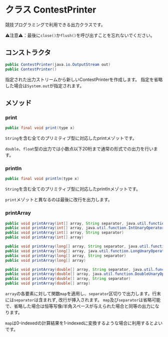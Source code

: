 
# クラス ContestPrinter
競技プログラミングで利用できる出力クラスです。

⚠️注意⚠️：最後に`close()`か`flush()`を呼び出すことを忘れないでください。

## コンストラクタ
```java
public ContestPrinter(java.io.OutputStream out)
public ContestPrinter()
```
指定された出力ストリームから新しいContestPrinterを作成します。 指定を省略した場合は`System.out`が指定されます。

## メソッド
### print
```java
public final void print(type x)
```
`String`を含む全てのプリミティブ型に対応したprintメゾットです。

`double`、`float`型の出力では小数点以下20桁まで通常の形式での出力を行います。

### println
```java
public final void println(type x)
```
`String`を含む全てのプリミティブ型に対応したprintlnメゾットです。

`print`メゾットと異なるのは最後に改行を出力します。

### printArray
```java
public void printArray(int[] array, String separator, java.util.function.IntUnaryOperator map)
public void printArray(int[] array, java.util.function.IntUnaryOperator map)
public void printArray(int[] array, String separator)
public void printArray(int[] array)

public void printArray(long[] array, String separator, java.util.function.LongUnaryOperator map)
public void printArray(long[] array, java.util.function.LongUnaryOperator map)
public void printArray(long[] array, String separator)
public void printArray(long[] array)

public void printArray(double[] array, String separator, java.util.function.DoubleUnaryOperator map)
public void printArray(double[] array, java.util.function.DoubleUnaryOperator map)
public void printArray(double[] array, String separator)
public void printArray(double[] array)
```
`array`の各要素に対して関数`map`を適用し、`separator`区切りで出力します。行末には`separator`は含まれず, 改行が挿入されます。
`map`及び`separator`は省略可能で、省略した場合は恒等写像/半角スペースが与えられた場合と同等の出力になります。

`map`は0-indexedの計算結果を1-indexedに変換するような場合に利用するとよいです。